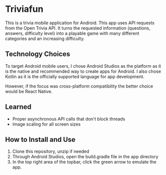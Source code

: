 # Triviafun

This is a trivia mobile application for Android. This app uses API requests from the Open Trivia API. It turns the requested information (questions, answers, difficulty level) into a playable game with many different categories and an increasing difficulty.

## Technology Choices

To target Android mobile users, I chose Android Studios as the platform as it is the native and recommended way to create apps for Android. I also chose Kotlin as it is the officially supported language for app development.

However, if the focus was cross-platform compatibility the better choice would be React Native.

## Learned

- Proper asynchronous API calls that don't block threads
- Image scaling for all screen sizes

## How to Install and Use
1. Clone this repository, unzip if needed
2. Through Android Studios, open the build.gradle file in the app directory
3. In the top right area of the topbar, click the green arrow to emulate the app.
